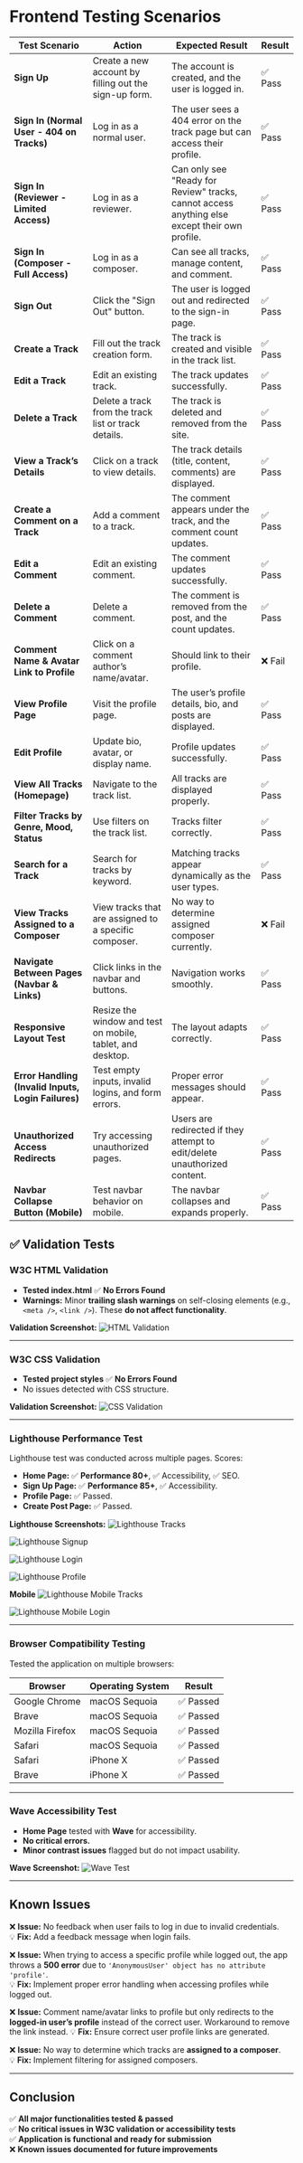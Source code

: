 # Frontend Testing Scenarios

| **Test Scenario**                                   | **Action**                                                 | **Expected Result**                                                                           | **Result** |
| --------------------------------------------------- | ---------------------------------------------------------- | --------------------------------------------------------------------------------------------- | ---------- |
| **Sign Up**                                         | Create a new account by filling out the sign-up form.      | The account is created, and the user is logged in.                                            | ✅ Pass    |
| **Sign In (Normal User - 404 on Tracks)**           | Log in as a normal user.                                   | The user sees a 404 error on the track page but can access their profile.                     | ✅ Pass    |
| **Sign In (Reviewer - Limited Access)**             | Log in as a reviewer.                                      | Can only see "Ready for Review" tracks, cannot access anything else except their own profile. | ✅ Pass    |
| **Sign In (Composer - Full Access)**                | Log in as a composer.                                      | Can see all tracks, manage content, and comment.                                              | ✅ Pass    |
| **Sign Out**                                        | Click the "Sign Out" button.                               | The user is logged out and redirected to the sign-in page.                                    | ✅ Pass    |
| **Create a Track**                                  | Fill out the track creation form.                          | The track is created and visible in the track list.                                           | ✅ Pass    |
| **Edit a Track**                                    | Edit an existing track.                                    | The track updates successfully.                                                               | ✅ Pass    |
| **Delete a Track**                                  | Delete a track from the track list or track details.       | The track is deleted and removed from the site.                                               | ✅ Pass    |
| **View a Track’s Details**                          | Click on a track to view details.                          | The track details (title, content, comments) are displayed.                                   | ✅ Pass    |
| **Create a Comment on a Track**                     | Add a comment to a track.                                  | The comment appears under the track, and the comment count updates.                           | ✅ Pass    |
| **Edit a Comment**                                  | Edit an existing comment.                                  | The comment updates successfully.                                                             | ✅ Pass    |
| **Delete a Comment**                                | Delete a comment.                                          | The comment is removed from the post, and the count updates.                                  | ✅ Pass    |
| **Comment Name & Avatar Link to Profile**           | Click on a comment author’s name/avatar.                   | Should link to their profile.                                                                 | ❌ Fail    |
| **View Profile Page**                               | Visit the profile page.                                    | The user’s profile details, bio, and posts are displayed.                                     | ✅ Pass    |
| **Edit Profile**                                    | Update bio, avatar, or display name.                       | Profile updates successfully.                                                                 | ✅ Pass    |
| **View All Tracks (Homepage)**                      | Navigate to the track list.                                | All tracks are displayed properly.                                                            | ✅ Pass    |
| **Filter Tracks by Genre, Mood, Status**            | Use filters on the track list.                             | Tracks filter correctly.                                                                      | ✅ Pass    |
| **Search for a Track**                              | Search for tracks by keyword.                              | Matching tracks appear dynamically as the user types.                                         | ✅ Pass    |
| **View Tracks Assigned to a Composer**              | View tracks that are assigned to a specific composer.      | No way to determine assigned composer currently.                                              | ❌ Fail    |
| **Navigate Between Pages (Navbar & Links)**         | Click links in the navbar and buttons.                     | Navigation works smoothly.                                                                    | ✅ Pass    |
| **Responsive Layout Test**                          | Resize the window and test on mobile, tablet, and desktop. | The layout adapts correctly.                                                                  | ✅ Pass    |
| **Error Handling (Invalid Inputs, Login Failures)** | Test empty inputs, invalid logins, and form errors.        | Proper error messages should appear.                                                          | ✅ Pass    |
| **Unauthorized Access Redirects**                   | Try accessing unauthorized pages.                          | Users are redirected if they attempt to edit/delete unauthorized content.                     | ✅ Pass    |
| **Navbar Collapse Button (Mobile)**                 | Test navbar behavior on mobile.                            | The navbar collapses and expands properly.                                                    | ✅ Pass    |

## ✅ Validation Tests

### **W3C HTML Validation**

-   **Tested index.html** ✅ **No Errors Found**
-   **Warnings:** Minor **trailing slash warnings** on self-closing elements (e.g., `<meta />`, `<link />`). These **do not affect functionality**.

**Validation Screenshot:**
![HTML Validation](documents/validation/htmlValid.png)

---

### **W3C CSS Validation**

-   **Tested project styles** ✅ **No Errors Found**
-   No issues detected with CSS structure.

**Validation Screenshot:**
![CSS Validation](documents/validation/cssValid.png)

---

### **Lighthouse Performance Test**

Lighthouse test was conducted across multiple pages. Scores:

-   **Home Page:** ✅ **Performance 80+**, ✅ Accessibility, ✅ SEO.
-   **Sign Up Page:** ✅ **Performance 85+**, ✅ Accessibility.
-   **Profile Page:** ✅ Passed.
-   **Create Post Page:** ✅ Passed.

**Lighthouse Screenshots:**
![Lighthouse Tracks](documents/validation/lighthousetracks.png)

![Lighthouse Signup](documents/validation/lighthousesignup.png)

![Lighthouse Login](documents/validation/lighthouselogin.png)

![Lighthouse Profile](documents/validation/lighthouseprofile.png)

**Mobile**
![Lighthouse Mobile Tracks](documents/validation/lighthousetracks-mobile.png)

![Lighthouse Mobile Login](documents/validation/lighthouselogin-mobile.png)

---

### **Browser Compatibility Testing**

Tested the application on multiple browsers:

| **Browser**     | **Operating System** | **Result** |
| --------------- | -------------------- | ---------- |
| Google Chrome   | macOS Sequoia        | ✅ Passed  |
| Brave           | macOS Sequoia        | ✅ Passed  |
| Mozilla Firefox | macOS Sequoia        | ✅ Passed  |
| Safari          | macOS Sequoia        | ✅ Passed  |
| Safari          | iPhone X             | ✅ Passed  |
| Brave           | iPhone X             | ✅ Passed  |

---

### **Wave Accessibility Test**

-   **Home Page** tested with **Wave** for accessibility.
-   **No critical errors.**
-   **Minor contrast issues** flagged but do not impact usability.

**Wave Screenshot:**
![Wave Test](documents/validation/waveValid.png)

---

## **Known Issues**

❌ **Issue:** No feedback when user fails to log in due to invalid credentials.  
💡 **Fix:** Add a feedback message when login fails.

❌ **Issue:** When trying to access a specific profile while logged out, the app throws a **500 error** due to `'AnonymousUser' object has no attribute 'profile'`.  
💡 **Fix:** Implement proper error handling when accessing profiles while logged out.

❌ **Issue:** Comment name/avatar links to profile but only redirects to the **logged-in user’s profile** instead of the correct user. Workaround to remove the link instead.
💡 **Fix:** Ensure correct user profile links are generated.

❌ **Issue:** No way to determine which tracks are **assigned to a composer**.  
💡 **Fix:** Implement filtering for assigned composers.

---

## **Conclusion**

✅ **All major functionalities tested & passed**  
✅ **No critical issues in W3C validation or accessibility tests**  
✅ **Application is functional and ready for submission**  
❌ **Known issues documented for future improvements**
